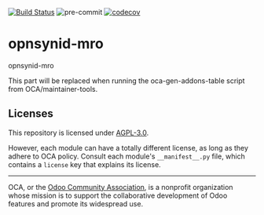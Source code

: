 [![Build Status](https://travis-ci.com/open-synergy/opnsynid-mro.svg?branch=8.0)](https://travis-ci.com/open-synergy/opnsynid-mro)
![pre-commit](https://github.com/open-synergy/opnsynid-mro/actions/workflows/pre-commit.yml/badge.svg)
[![codecov](https://codecov.io/gh/open-synergy/opnsynid-mro/branch/8.0/graph/badge.svg)](https://codecov.io/gh/open-synergy/opnsynid-mro)

<!-- /!\ do not modify above this line -->

# opnsynid-mro

opnsynid-mro

<!-- /!\ do not modify below this line -->

<!-- prettier-ignore-start -->

[//]: # (addons)

This part will be replaced when running the oca-gen-addons-table script from OCA/maintainer-tools.

[//]: # (end addons)

<!-- prettier-ignore-end -->

## Licenses

This repository is licensed under [AGPL-3.0](LICENSE).

However, each module can have a totally different license, as long as they adhere to OCA
policy. Consult each module's `__manifest__.py` file, which contains a `license` key
that explains its license.

----

OCA, or the [Odoo Community Association](http://odoo-community.org/), is a nonprofit
organization whose mission is to support the collaborative development of Odoo features
and promote its widespread use.
